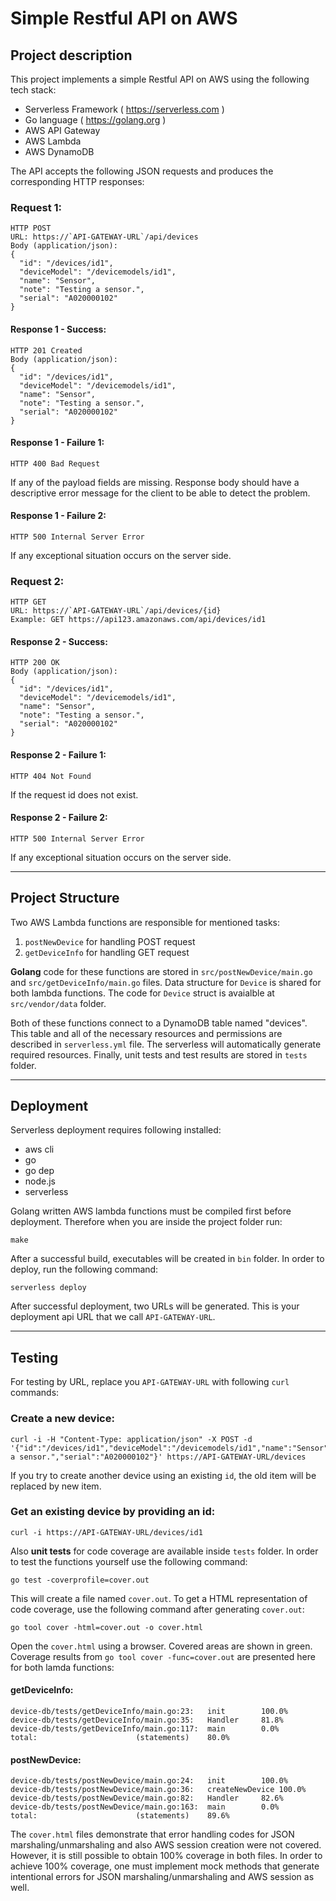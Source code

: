 # Simple Restful API on AWS


## Project description
This project implements a simple Restful API on AWS using the following tech stack:

 * Serverless Framework ( https://serverless.com ) 
 * Go language ( https://golang.org )
 * AWS API Gateway
 * AWS Lambda
 * AWS DynamoDB


The API accepts the following JSON requests and produces the corresponding HTTP responses:



### Request 1:
```
HTTP POST
URL: https://`API-GATEWAY-URL`/api/devices
Body (application/json):
{
  "id": "/devices/id1",
  "deviceModel": "/devicemodels/id1",
  "name": "Sensor",
  "note": "Testing a sensor.",
  "serial": "A020000102"
}
```



#### Response 1 - Success:
```
HTTP 201 Created
Body (application/json):
{
  "id": "/devices/id1",
  "deviceModel": "/devicemodels/id1",
  "name": "Sensor",
  "note": "Testing a sensor.",
  "serial": "A020000102"
}
```



#### Response 1 - Failure 1:
```
HTTP 400 Bad Request
```
If any of the payload fields are missing. Response body should
 have a descriptive error message for the client to be able to
 detect the problem.



#### Response 1 - Failure 2:
```
HTTP 500 Internal Server Error
```
If any exceptional situation occurs on the server side.



### Request 2:
```
HTTP GET
URL: https://`API-GATEWAY-URL`/api/devices/{id}
Example: GET https://api123.amazonaws.com/api/devices/id1
```



#### Response 2 - Success:
```
HTTP 200 OK
Body (application/json):
{
  "id": "/devices/id1",
  "deviceModel": "/devicemodels/id1",
  "name": "Sensor",
  "note": "Testing a sensor.",
  "serial": "A020000102"
}
```



#### Response 2 - Failure 1:
```
HTTP 404 Not Found
```
If the request id does not exist.



#### Response 2 - Failure 2:
```
HTTP 500 Internal Server Error
```
If any exceptional situation occurs on the server side.


---

## Project Structure
Two AWS Lambda functions are responsible for mentioned tasks:
 1. `postNewDevice` for handling POST request
 2. `getDeviceInfo` for handling GET request


**Golang** code for these functions are stored in `src/postNewDevice/main.go` and `src/getDeviceInfo/main.go` files. Data structure for `Device` is shared for both lambda functions. The code for `Device` struct is avaialble at `src/vendor/data` folder.


Both of these functions connect to a DynamoDB table named "devices". This table and all of the necessary resources and permissions are described in `serverless.yml` file. The serverless will automatically generate required resources. Finally, unit tests and test results are stored in `tests` folder.

---

## Deployment
Serverless deployment requires following installed:
 * aws cli
 * go
 * go dep
 * node.js
 * serverless


Golang written AWS lambda functions must be compiled first before deployment. Therefore when you are inside the project folder run:
```
make
```
After a successful build, executables will be created in `bin` folder.
In order to deploy, run the following command:
```
serverless deploy
```
After successful deployment, two URLs will be generated. This is your deployment api URL that we call `API-GATEWAY-URL`.

---

## Testing
For testing by URL, replace you `API-GATEWAY-URL` with following `curl` commands:
### Create a new device:
```
curl -i -H "Content-Type: application/json" -X POST -d '{"id":"/devices/id1","deviceModel":"/devicemodels/id1","name":"Sensor","note":"Testing a sensor.","serial":"A020000102"}' https://API-GATEWAY-URL/devices
```
If you try to create another device using an existing `id`, the old item will be replaced by new item.

### Get an existing device by providing an id:
```
curl -i https://API-GATEWAY-URL/devices/id1
```
Also **unit tests** for code coverage are available inside `tests` folder. In order to test the functions yourself use the following command:
```
go test -coverprofile=cover.out
```
This will create a file named `cover.out`. To get a HTML representation of code coverage, use the following command after generating `cover.out`:
```
go tool cover -html=cover.out -o cover.html
```
Open the `cover.html` using a browser. Covered areas are shown in green. Coverage results from `go tool cover -func=cover.out` are presented here for both lamda functions:

#### getDeviceInfo:
```
device-db/tests/getDeviceInfo/main.go:23:	init		100.0%
device-db/tests/getDeviceInfo/main.go:35:	Handler		81.8%
device-db/tests/getDeviceInfo/main.go:117:	main		0.0%
total:						(statements)	80.0%
```

#### postNewDevice:
```
device-db/tests/postNewDevice/main.go:24:	init		100.0%
device-db/tests/postNewDevice/main.go:36:	createNewDevice	100.0%
device-db/tests/postNewDevice/main.go:82:	Handler		82.6%
device-db/tests/postNewDevice/main.go:163:	main		0.0%
total:						(statements)	89.6%
```

The `cover.html` files demonstrate that error handling codes for JSON marshaling/unmarshaling and also AWS session creation were not covered. However, it is still possible to obtain 100% coverage in both files. In order to achieve 100% coverage, one must implement mock methods that generate intentional errors for JSON marshaling/unmarshaling and AWS session as well.

